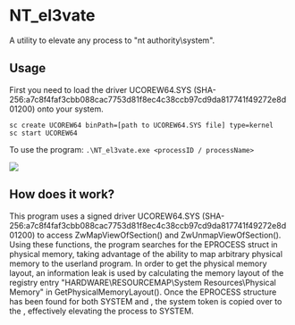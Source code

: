 # NT_el3vate
A utility to elevate any process to "nt authority\system".

## Usage
First you need to load the driver UCOREW64.SYS (SHA-256:a7c8f4faf3cbb088cac7753d81f8ec4c38ccb97cd9da817741f49272e8d01200) onto your system.
```
sc create UCOREW64 binPath=[path to UCOREW64.SYS file] type=kernel
sc start UCOREW64
```
To use the program:
```.\NT_el3vate.exe <processID / processName>```

[<img src="images/PoC.png">](demo)

## How does it work?
This program uses a signed driver UCOREW64.SYS (SHA-256:a7c8f4faf3cbb088cac7753d81f8ec4c38ccb97cd9da817741f49272e8d01200) to access ZwMapViewOfSection() and ZwUnmapViewOfSection(). Using these functions, the program searches for the EPROCESS struct in physical memory, taking advantage of the ability to map arbitrary physical memory to the userland program. In order to get the physical memory layout, an information leak is used by calculating the memory layout of the registry entry "HARDWARE\\RESOURCEMAP\\System Resources\\Physical Memory" in GetPhysicalMemoryLayout(). Once the EPROCESS structure has been found for both SYSTEM and <targetProcess>, the system token is copied over to the <targetProcess>, effectively elevating the process to SYSTEM.


